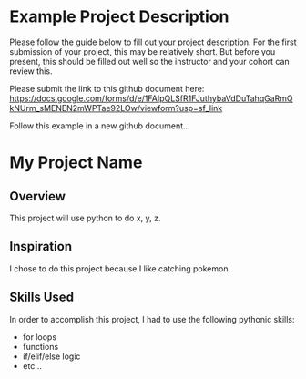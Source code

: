 # Example Project Description
Please follow the guide below to fill out your project description. For the first submission of your project, this may be relatively short. But before you present, this should be filled out well so the instructor and your cohort can review this.

Please submit the link to this github document here: https://docs.google.com/forms/d/e/1FAIpQLSfR1FJuthybaVdDuTahqGaRmQkNUrm_sMENEN2mWPTae92LOw/viewform?usp=sf_link

Follow this example in a new github document...

# My Project Name
## Overview
This project will use python to do x, y, z.

## Inspiration
I chose to do this project because I like catching pokemon.

## Skills Used
In order to accomplish this project, I had to use the following pythonic skills:
- for loops
- functions
- if/elif/else logic
- etc...



